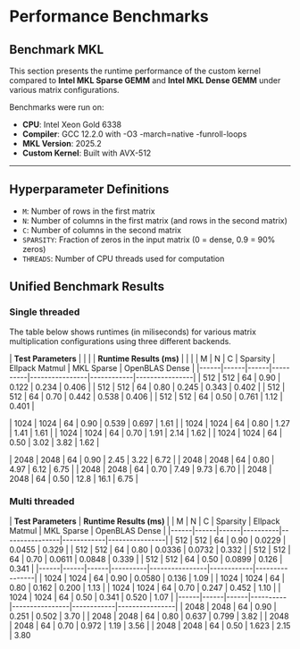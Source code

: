# Performance Benchmarks

## Benchmark MKL

This section presents the runtime performance of the custom kernel compared to **Intel MKL Sparse GEMM** and **Intel MKL Dense GEMM** under various matrix configurations.

Benchmarks were run on:
- **CPU**: Intel Xeon Gold 6338
- **Compiler**: GCC 12.2.0 with -O3 -march=native -funroll-loops
- **MKL Version**: 2025.2
- **Custom Kernel**: Built with AVX-512

---

## Hyperparameter Definitions

- `M`: Number of rows in the first matrix
- `N`: Number of columns in the first matrix (and rows in the second matrix)
- `C`: Number of columns in the second matrix
- `SPARSITY`: Fraction of zeros in the input matrix (0 = dense, 0.9 = 90% zeros)
- `THREADS`: Number of CPU threads used for computation

## Unified Benchmark Results

### Single threaded

The table below shows runtimes (in miliseconds) for various matrix multiplication configurations using three different backends.

| **Test Parameters** |                       |                       |                       | **Runtime Results (ms)** |                     |                    |
| M    | N    | C    | Sparsity | Ellpack Matmul | MKL Sparse | OpenBLAS Dense |
|------|------|------|----------|----------------|------------|----------------|
| 512  | 512  | 64   | 0.90     | 0.122          | 0.234      | 0.406          |
| 512  | 512  | 64   | 0.80     | 0.245          | 0.343      | 0.402          |
| 512  | 512  | 64   | 0.70     | 0.442          | 0.538      | 0.406          |
| 512  | 512  | 64   | 0.50     | 0.761          | 1.12       | 0.401          |
<!-- Group: M = 1024 -->
| 1024 | 1024 | 64   | 0.90     | 0.539          | 0.697      | 1.61           |
| 1024 | 1024 | 64   | 0.80     | 1.27           | 1.41       | 1.61           |
| 1024 | 1024 | 64   | 0.70     | 1.91           | 2.14       | 1.62           |
| 1024 | 1024 | 64   | 0.50     | 3.02           | 3.82       | 1.62           |
<!-- Group: M = 1024 -->
| 2048 | 2048 | 64   | 0.90     | 2.45           | 3.22       | 6.72           |
| 2048 | 2048 | 64   | 0.80     | 4.97           | 6.12       | 6.75           |
| 2048 | 2048 | 64   | 0.70     | 7.49           | 9.73       | 6.70           |
| 2048 | 2048 | 64   | 0.50     | 12.8           | 16.1       | 6.75           |

### Multi threaded



| **Test Parameters**                        | **Runtime Results (ms)**                                         |
| M    | N    | C    | Sparsity | Ellpack Matmul | MKL Sparse | OpenBLAS Dense |
|------|------|------|----------|----------------|------------|----------------|
| 512  | 512  | 64   | 0.90     | 0.0229         | 0.0455     | 0.329          |
| 512  | 512  | 64   | 0.80     | 0.0336         | 0.0732     | 0.332          |
| 512  | 512  | 64   | 0.70     | 0.0611         | 0.0848     | 0.339          |
| 512  | 512  | 64   | 0.50     | 0.0899         | 0.126      | 0.341          |
|------|------|------|----------|----------------|------------|----------------|
| 1024 | 1024 | 64   | 0.90     | 0.0580         | 0.136      | 1.09           |
| 1024 | 1024 | 64   | 0.80     | 0.162          | 0.200      | 1.13           |
| 1024 | 1024 | 64   | 0.70     | 0.247          | 0.452      | 1.10           |
| 1024 | 1024 | 64   | 0.50     | 0.341          | 0.520      | 1.07           |
|------|------|------|----------|----------------|------------|----------------|
| 2048 | 2048 | 64   | 0.90     | 0.251          | 0.502      | 3.70           |
| 2048 | 2048 | 64   | 0.80     | 0.637          | 0.799      | 3.82           |
| 2048 | 2048 | 64   | 0.70     | 0.972          | 1.19       | 3.56           |
| 2048 | 2048 | 64   | 0.50     | 1.623          | 2.15       | 3.80           